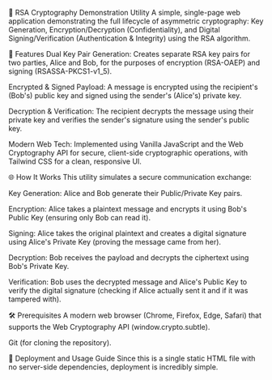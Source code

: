 🔐 RSA Cryptography Demonstration Utility
A simple, single-page web application demonstrating the full lifecycle of asymmetric cryptography: Key Generation, Encryption/Decryption (Confidentiality), and Digital Signing/Verification (Authentication & Integrity) using the RSA algorithm.

🌟 Features
Dual Key Pair Generation: Creates separate RSA key pairs for two parties, Alice and Bob, for the purposes of encryption (RSA-OAEP) and signing (RSASSA-PKCS1-v1_5).

Encrypted & Signed Payload: A message is encrypted using the recipient's (Bob's) public key and signed using the sender's (Alice's) private key.

Decryption & Verification: The recipient decrypts the message using their private key and verifies the sender's signature using the sender's public key.

Modern Web Tech: Implemented using Vanilla JavaScript and the Web Cryptography API for secure, client-side cryptographic operations, with Tailwind CSS for a clean, responsive UI.

🌐 How It Works
This utility simulates a secure communication exchange:

Key Generation: Alice and Bob generate their Public/Private Key pairs.

Encryption: Alice takes a plaintext message and encrypts it using Bob's Public Key (ensuring only Bob can read it).

Signing: Alice takes the original plaintext and creates a digital signature using Alice's Private Key (proving the message came from her).

Decryption: Bob receives the payload and decrypts the ciphertext using Bob's Private Key.

Verification: Bob uses the decrypted message and Alice's Public Key to verify the digital signature (checking if Alice actually sent it and if it was tampered with).

🛠️ Prerequisites
A modern web browser (Chrome, Firefox, Edge, Safari) that supports the Web Cryptography API (window.crypto.subtle).

Git (for cloning the repository).

🚀 Deployment and Usage Guide
Since this is a single static HTML file with no server-side dependencies, deployment is incredibly simple.

